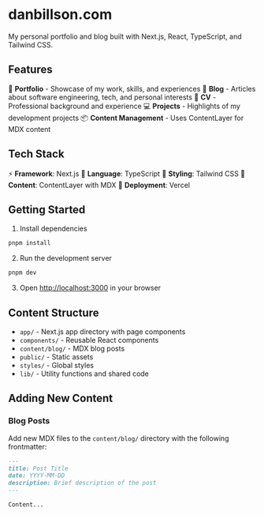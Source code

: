 # danbillson.com

My personal portfolio and blog built with Next.js, React, TypeScript, and Tailwind CSS.

## Features

🎨 **Portfolio** - Showcase of my work, skills, and experiences
📝 **Blog** - Articles about software engineering, tech, and personal interests
📄 **CV** - Professional background and experience
💻 **Projects** - Highlights of my development projects
📦 **Content Management** - Uses ContentLayer for MDX content

## Tech Stack

⚡ **Framework**: Next.js
🔷 **Language**: TypeScript
🎨 **Styling**: Tailwind CSS
📝 **Content**: ContentLayer with MDX
🚀 **Deployment**: Vercel

## Getting Started

1. Install dependencies

```bash
pnpm install
```

2. Run the development server

```bash
pnpm dev
```

3. Open [http://localhost:3000](http://localhost:3000) in your browser

## Content Structure

- `app/` - Next.js app directory with page components
- `components/` - Reusable React components
- `content/blog/` - MDX blog posts
- `public/` - Static assets
- `styles/` - Global styles
- `lib/` - Utility functions and shared code

## Adding New Content

### Blog Posts

Add new MDX files to the `content/blog/` directory with the following frontmatter:

```md
---
title: Post Title
date: YYYY-MM-DD
description: Brief description of the post
---

Content...
```
